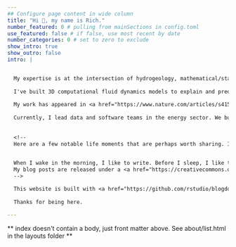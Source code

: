 ```yaml
---
## Configure page content in wide column
title: "Hi 👋, my name is Rich."
number_featured: 0 # pulling from mainSections in config.toml
use_featured: false # if false, use most recent by date
number_categories: 0 # set to zero to exclude
show_intro: true
show_outro: false
intro: |


  My expertise is at the intersection of hydrogeology, mathematical/statistical modeling, geospatial programming, data science/engineering, climate change, and environmental policy. 
  
  I've built 3D computational fluid dynamics models to explain and predict patterns of <a href="https://agupubs.onlinelibrary.wiley.com/doi/10.1029/2020WR028655" target="_blank">groundwater flow</a> and <a href="https://agupubs.onlinelibrary.wiley.com/doi/full/10.1029/2023WR035446" target="_blank">contaminant transport</a> in heterogeneous, alluvial aquifer-aquitard complexes -- thin layers of subsurface, freshwater-bearing sediment that support food supply and civilization, and which are in decline worldwide. I've also developed the first <a href="https://iopscience.iop.org/article/10.1088/1748-9326/ab6f10" target="_blank">regional-scale models</a> that predict the location and intensity of well failures due to drought and unsustainable water management, and which tend to disproportionately impact DACs/DVCs that depend on relatively shallow wells. Because the sustainable management of complex, heavily-used, and regulated systems of natural resources typically hinge on available information, I've also built online <a href="https://www.gspdrywells.com/" target="_blank">decision-support tools</a> that leverage interactive data visualization and geospatial interfaces to tell stories and highlight tradeoffs. I've automated California municipal <a href="https://www.calwaterquality.com" target="_blank">water quality reports</a> and co-developed the nation's largest publicly-accessible spatial database of <a href="https://github.com/SimpleLab-Inc/wsb" target="_blank">water system spatial boundaries</a> (now in use by the US EPA). I co-founded the <a href="https://www.waterdatalab.com" target="_blank">Water Data Lab</a>, a group within <a href="https://www.convolve.coop" target="_blank">Convolve Collective</a> and I also co-developed and teach <a href="https://www.r4wrds.com" target="_blank">R for Water Resources Data Science</a>.  
  
  My work has appeared in <a href="https://www.nature.com/articles/s41598-023-41379-9" target="_blank">Nature</a>, the <a href="https://www.latimes.com/environment/story/2021-12-16/its-a-race-to-the-bottom-for-agricultural-wells" target="_blank">Los Angeles Times</a>, <a href="https://www.newscientist.com/article/2264206-groundwater-that-supports-world-food-chain-may-become-too-salty-to-use/" target="_blank">NewScientist</a>, and <a href="https://www.newsweek.com/california-drought-rain-reservoirs-groundwater-1772590" target="_blank">Newsweek</a>.
  
  Currently, I lead data and software teams in the energy sector. We build tools to help utilities adapt to climate change, assess wildfire risk, and make equitable electrification investments. I still enjoy contributing to the academic literature and to open source projects from time to time. Long ago, I taught environmental science to 5th graders and led National Geographic expeditions for high school students.  
  
  
  <!--
  Here are a few notable life moments that are perhaps worth sharing. I grew up off-the-grid in the high desert hills and boulder fields of Southern California. Our closest neighbors lived 5 miles away and we didn't have a television. It was quiet childhood, and I read a lot of books. I ran with my dogs through the tall yellow mustard when it bloomed in the spring. And then, when I was 7, my mom suddenly became a single parent. She's an immigrant from Thailand, without a college education, and after all these years, still the strongest person I know. Her parents, also immigrants, came to Thailand by way of China, in retreat of the rising Communist State. When I was 17, I moved to Berkeley and studied Biology and Conflict Resolution. I had the honor of delivering my departmental commencement speech in the Greek Theater, on the same stage where, as a student, I'd seen the Dalai Lama and Yo-Yo Ma. Of course, my performance was so much tinier in so many ways, but it was thrilling to hear a few thousand people chuckle at my bits. After college, I taught environmental science at an educational nonprofit in Yosemite and the Marin Headlands. During summers, I led trips in Thailand for National Geographic. Somewhere along the way, I realized that I wanted to spend the rest of my life learning, and I was fortunate to have the privilege to do so. While working towards a PhD, I built 3D, physics-based and statistical models of groundwater flow and contaminant transport. I also learned how to skateboard down parking structures -- a wonderful way to clear the mind while running long computer simulations back at the lab. Big ups to the National Science Foundation, the US Department of Energy, NASA, and Microsoft, all of whom funded my work in some way. After grad school, I helped develop 6 groundwater sustainability plans in California, all of which passed state-level environmental review (thank goodness), and which entailed the coordination of diverse stakeholder groups, technical project management, IoT monitoring, and mathematical modeling. 

  
  When I wake in the morning, I like to write. Before I sleep, I like to read. I believe that rest is critical to creativity. I strive to do nothing strenuous from Friday evening to Saturday evening. I used to climb steep, alpine rock faces with gear, ropes, and rubber-rimmed footwear, but that's increasingly outside of my risk tolerance. I've given up trying to predict exactly where I will be in 5 to 10 years, because I consistently surprise myself and end up somewhere else delightful. And so, instead, I'm trying to be present, kind, and helpful. Few things satisfy me more than a good book, sharing a home cooked meal with friends and family, listening to practiced musicians improvise, or finding small ways to make the world a slightly better place to live in. It's not bad, but it could be better. I believe that out there on the margins, on the fringes, is where we find the exciting and important work; and we have so much work to do, so much ground to cover. 
  My blog posts are released under a <a href="https://creativecommons.org/licenses/by-sa/4.0/" target="_blank">Creative Commons Attribution-ShareAlike 4.0 International License</a>. 
  -->

  This website is built with <a href="https://github.com/rstudio/blogdown" target="_blank">blogdown</a> and <a href="https://gohugo.io/" target="_blank">Hugo</a>, and deployed using <a href="https://www.netlify.com/" target="_blank">Netlify</a>. 
    
  Thanks for being here.  

---
```


** index doesn't contain a body, just front matter above.
See about/list.html in the layouts folder **